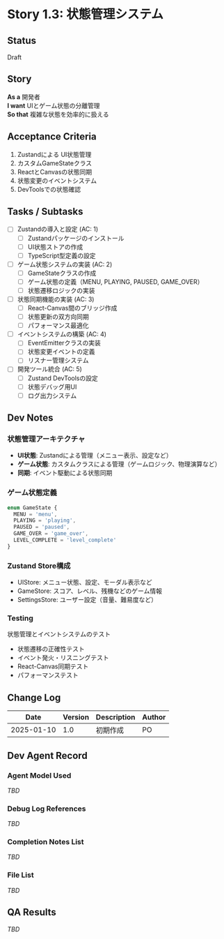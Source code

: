 # Story 1.3: 状態管理システム

## Status
Draft

## Story
**As a** 開発者  
**I want** UIとゲーム状態の分離管理  
**So that** 複雑な状態を効率的に扱える

## Acceptance Criteria
1. Zustandによる UI状態管理
2. カスタムGameStateクラス
3. ReactとCanvasの状態同期
4. 状態変更のイベントシステム
5. DevToolsでの状態確認

## Tasks / Subtasks
- [ ] Zustandの導入と設定 (AC: 1)
  - [ ] Zustandパッケージのインストール
  - [ ] UI状態ストアの作成
  - [ ] TypeScript型定義の設定
- [ ] ゲーム状態システムの実装 (AC: 2)
  - [ ] GameStateクラスの作成
  - [ ] ゲーム状態の定義（MENU, PLAYING, PAUSED, GAME_OVER）
  - [ ] 状態遷移ロジックの実装
- [ ] 状態同期機能の実装 (AC: 3)
  - [ ] React-Canvas間のブリッジ作成
  - [ ] 状態更新の双方向同期
  - [ ] パフォーマンス最適化
- [ ] イベントシステムの構築 (AC: 4)
  - [ ] EventEmitterクラスの実装
  - [ ] 状態変更イベントの定義
  - [ ] リスナー管理システム
- [ ] 開発ツール統合 (AC: 5)
  - [ ] Zustand DevToolsの設定
  - [ ] 状態デバッグ用UI
  - [ ] ログ出力システム

## Dev Notes
### 状態管理アーキテクチャ
- **UI状態**: Zustandによる管理（メニュー表示、設定など）
- **ゲーム状態**: カスタムクラスによる管理（ゲームロジック、物理演算など）
- **同期**: イベント駆動による状態同期

### ゲーム状態定義
```typescript
enum GameState {
  MENU = 'menu',
  PLAYING = 'playing',
  PAUSED = 'paused',
  GAME_OVER = 'game_over',
  LEVEL_COMPLETE = 'level_complete'
}
```

### Zustand Store構成
- UIStore: メニュー状態、設定、モーダル表示など
- GameStore: スコア、レベル、残機などのゲーム情報
- SettingsStore: ユーザー設定（音量、難易度など）

### Testing
状態管理とイベントシステムのテスト
- 状態遷移の正確性テスト
- イベント発火・リスニングテスト
- React-Canvas同期テスト
- パフォーマンステスト

## Change Log
| Date | Version | Description | Author |
|------|---------|-------------|---------|
| 2025-01-10 | 1.0 | 初期作成 | PO |

## Dev Agent Record

### Agent Model Used
_TBD_

### Debug Log References
_TBD_

### Completion Notes List
_TBD_

### File List
_TBD_

## QA Results
_TBD_